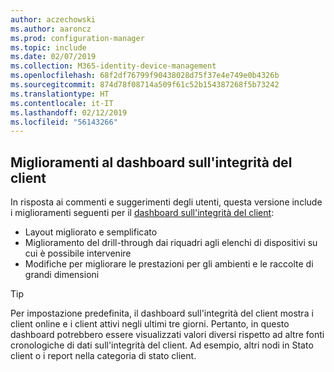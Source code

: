 ```yaml
---
author: aczechowski
ms.author: aaroncz
ms.prod: configuration-manager
ms.topic: include
ms.date: 02/07/2019
ms.collection: M365-identity-device-management
ms.openlocfilehash: 68f2df76799f90438028d75f37e4e749e0b4326b
ms.sourcegitcommit: 874d78f08714a509f61c52b154387268f5b73242
ms.translationtype: HT
ms.contentlocale: it-IT
ms.lasthandoff: 02/12/2019
ms.locfileid: "56143266"
---
```

## <a name="bkmk_health"></a> Miglioramenti al dashboard sull'integrità del client
<!--3599209-->

In risposta ai commenti e suggerimenti degli utenti, questa versione include i miglioramenti seguenti per il [dashboard sull'integrità del client](/sccm/core/get-started/2019/technical-preview-1901#bkmk_health):

- Layout migliorato e semplificato
- Miglioramento del drill-through dai riquadri agli elenchi di dispositivi su cui è possibile intervenire
- Modifiche per migliorare le prestazioni per gli ambienti e le raccolte di grandi dimensioni 

> [!Tip]  
> Per impostazione predefinita, il dashboard sull'integrità del client mostra i client online e i client attivi negli ultimi tre giorni. Pertanto, in questo dashboard potrebbero essere visualizzati valori diversi rispetto ad altre fonti cronologiche di dati sull'integrità del client. Ad esempio, altri nodi in Stato client o i report nella categoria di stato client. 

